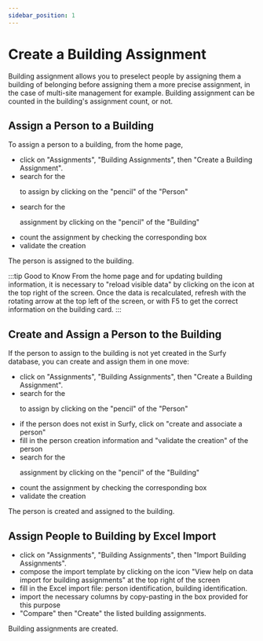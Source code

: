 ```yaml
---
sidebar_position: 1
---
```

# Create a Building Assignment

Building assignment allows you to preselect people by assigning them a building of belonging before assigning them a more precise assignment, in the case of multi-site management for example.
Building assignment can be counted in the building's assignment count, or not.


## Assign a Person to a Building

To assign a person to a building, from the home page,

-   click on "Assignments", "Building Assignments", then "Create a Building Assignment".
-   search for the <P code="personToBuilding:person" /> to assign by clicking on the "pencil" of the "Person"
-   search for the <P code="personToBuilding:building" /> assignment by clicking on the "pencil" of the "Building"
-   count the assignment by checking the corresponding box
-   validate the creation

The person is assigned to the building.

:::tip Good to Know
From the home page and for updating building information, it is necessary to "reload visible data" by clicking on the icon at the top right of the screen. Once the data is recalculated, refresh with the rotating arrow at the top left of the screen, or with F5 to get the correct information on the building card.
:::

## Create and Assign a Person to the Building

If the person to assign to the building is not yet created in the Surfy database, you can create and assign them in one move:

-   click on "Assignments", "Building Assignments", then "Create a Building Assignment".
-   search for the <P code="personToBuilding:person" /> to assign by clicking on the "pencil" of the "Person"
-   if the person does not exist in Surfy, click on "create and associate a person"
-   fill in the person creation information and "validate the creation" of the person
-   search for the <P code="personToBuilding:building" /> assignment by clicking on the "pencil" of the "Building"
-   count the assignment by checking the corresponding box
-   validate the creation

The person is created and assigned to the building.

## Assign People to Building by Excel Import

-   click on "Assignments", "Building Assignments", then "Import Building Assignments".
-   compose the import template by clicking on the icon "View help on data import for building assignments" at the top right of the screen
-   fill in the Excel import file: person identification, building identification.
-   import the necessary columns by copy-pasting in the box provided for this purpose
-   "Compare" then "Create" the listed building assignments.

Building assignments are created.